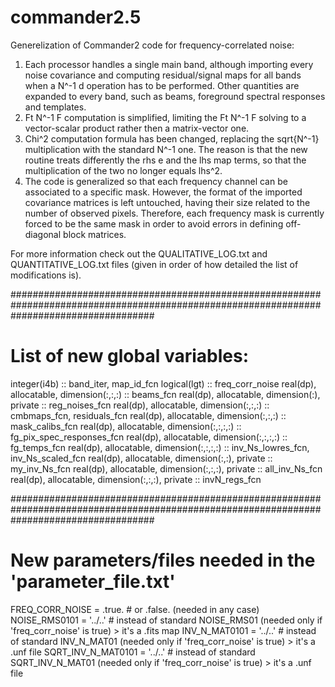 # commander2.5
Generelization of Commander2 code for frequency-correlated noise:

 1. Each processor handles a single main band, although importing every noise covariance and computing residual/signal maps for all bands when a N^-1 d operation has to be performed. Other quantities are expanded to every band, such as beams, foreground spectral responses and templates.
2. Ft N^-1 F computation is simplified, limiting the Ft N^-1 F solving to a vector-scalar product rather then a matrix-vector one.
3. Chi^2 computation formula has been changed, replacing the sqrt{N^-1} multiplication with the standard N^-1 one. The reason is that the new routine treats differently the rhs e and the lhs map terms, so that the multiplication of the two no longer equals lhs^2.
4. The code is generalized so that each frequency channel can be associated to a specific mask. However, the format of the imported covariance matrices is left untouched, having their size related to the number of observed pixels. Therefore, each frequency mask is currently forced to be the same mask in order to avoid errors in defining off-diagonal block matrices. 

For more information check out the QUALITATIVE_LOG.txt and QUANTITATIVE_LOG.txt files (given in order of how detailed the list of modifications is).


##########################################################################################################################################

# List of new global variables:

integer(i4b) :: band_iter, map_id_fcn
logical(lgt) :: freq_corr_noise
real(dp),     allocatable, dimension(:,:,:)           :: beams_fcn
real(dp),     allocatable, dimension(:),      private :: reg_noises_fcn
real(dp),     allocatable, dimension(:,:,:)           :: cmbmaps_fcn, residuals_fcn
real(dp),     allocatable, dimension(:,:,:)           :: mask_calibs_fcn
real(dp),     allocatable, dimension(:,:,:,:)         :: fg_pix_spec_responses_fcn
real(dp),     allocatable, dimension(:,:,:,:)         :: fg_temps_fcn
real(dp),     allocatable, dimension(:,:,:,:)         :: inv_Ns_lowres_fcn, inv_Ns_scaled_fcn
real(dp),     allocatable, dimension(:,:),    private :: my_inv_Ns_fcn
real(dp),     allocatable, dimension(:,:,:),  private :: all_inv_Ns_fcn
real(dp),     allocatable, dimension(:,:,:),  private :: invN_regs_fcn


##########################################################################################################################################

# New parameters/files needed in the 'parameter_file.txt'

FREQ_CORR_NOISE          = .true. # or .false. (needed in any case)
NOISE_RMS0101            = '../..' # instead of standard NOISE_RMS01 (needed only if 'freq_corr_noise' is true)      > it's a .fits map
INV_N_MAT0101            = '../..' # instead of standard INV_N_MAT01 (needed only if 'freq_corr_noise' is true)      > it's a .unf file
SQRT_INV_N_MAT0101       = '../..' # instead of standard SQRT_INV_N_MAT01 (needed only if 'freq_corr_noise' is true) > it's a .unf file
